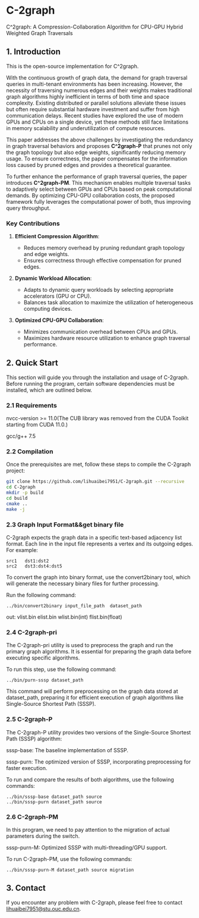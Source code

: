 # C-2graph
C^2graph: A Compression-Collaboration Algorithm for CPU-GPU Hybrid Weighted Graph Traversals

## 1. Introduction
This is the open-source implementation for C^2graph.

With the continuous growth of graph data, the demand for graph traversal queries in multi-tenant environments has been increasing. However, the necessity of traversing numerous edges and their weights makes traditional graph algorithms highly inefficient in terms of both time and space complexity. Existing distributed or parallel solutions alleviate these issues but often require substantial hardware investment and suffer from high communication delays. Recent studies have explored the use of modern GPUs and CPUs on a single device, yet these methods still face limitations in memory scalability and underutilization of compute resources.

This paper addresses the above challenges by investigating the redundancy in graph traversal behaviors and proposes **C^2graph-P** that prunes not only the graph topology but also edge weights, significantly reducing memory usage. To ensure correctness, the paper compensates for the information loss caused by pruned edges and provides a theoretical guarantee.

To further enhance the performance of graph traversal queries, the paper introduces **C^2graph-PM**. This mechanism enables multiple traversal tasks to adaptively select between GPUs and CPUs based on peak computational demands. By optimizing CPU-GPU collaboration costs, the proposed framework fully leverages the computational power of both, thus improving query throughput.

### **Key Contributions**
1. **Efficient Compression Algorithm**:
   - Reduces memory overhead by pruning redundant graph topology and edge weights.
   - Ensures correctness through effective compensation for pruned edges.

2. **Dynamic Workload Allocation**:
   - Adapts to dynamic query workloads by selecting appropriate accelerators (GPU or CPU).
   - Balances task allocation to maximize the utilization of heterogeneous computing devices.

3. **Optimized CPU-GPU Collaboration**:
   - Minimizes communication overhead between CPUs and GPUs.
   - Maximizes hardware resource utilization to enhance graph traversal performance.


## 2. Quick Start

This section will guide you through the installation and usage of C-2graph. Before running the program, certain software dependencies must be installed, which are outlined below.
### 2.1 Requirements
nvcc-version >= 11.0(The CUB library was removed from the CUDA Toolkit starting from CUDA 11.0.)

gcc/g++ 7.5
### 2.2 Compilation
Once the prerequisites are met, follow these steps to compile the C-2graph project:
```bash
git clone https://github.com/lihuaibei7951/C-2graph.git --recursive
cd C-2graph
mkdir -p build
cd build
cmake ..
make -j
```
### 2.3 Graph Input Format&&get binary file
C-2graph expects the graph data in a specific text-based adjacency list format. 
Each line in the input file represents a vertex and its outgoing edges. For example:
```
src1   dst1:dst2
src2   dst3:dst4:dst5
```
To convert the graph into binary format, use the convert2binary tool, 
which will generate the necessary binary files for further processing.

Run the following command:
```
../bin/convert2binary input_file_path  dataset_path

```
out: vlist.bin  elist.bin wlist.bin(int) flist.bin(float)
### 2.4 C-2graph-pri
The C-2graph-pri utility is used to preprocess the graph and run the primary graph algorithms. 
It is essential for preparing the graph data before executing specific algorithms.

To run this step, use the following command:
```
../bin/purn-sssp dataset_path

```
This command will perform preprocessing on the graph data stored at dataset_path, 
preparing it for efficient execution of graph algorithms like Single-Source Shortest Path (SSSP).
### 2.5 C-2graph-P
The C-2graph-P utility provides two versions of the Single-Source Shortest Path (SSSP) algorithm:

sssp-base: The baseline implementation of SSSP.

sssp-purn: The optimized version of SSSP, incorporating preprocessing for faster execution.

To run and compare the results of both algorithms, use the following commands:
```
../bin/sssp-base dataset_path source
../bin/sssp-purn dataset_path source
```
### 2.6 C-2graph-PM
In this program, we need to pay attention to the migration of actual parameters during the switch.

sssp-purn-M: Optimized SSSP with multi-threading/GPU support.

To run C-2graph-PM, use the following commands:

```
../bin/sssp-purn-M dataset_path source migration
```
## 3. Contact  
If you encounter any problem with C-2graph, please feel free to contact lihuaibei7951@stu.ouc.edu.cn.


